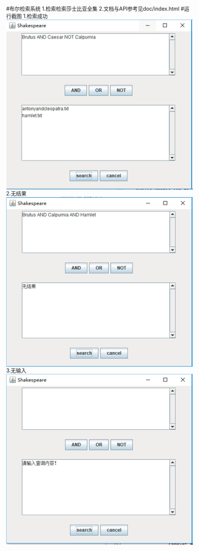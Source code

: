 #布尔检索系统
1.检索检索莎士比亚全集
2.文档与API参考见doc/index.html
#运行截图
1.检索成功
<img src="./success.png" width = "650" align=center />
2.无结果
<img src="./noresult.png" width = "650" align=center />
3.无输入
<img src="./noinput.png" width = "650" align=center />